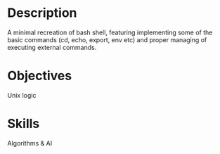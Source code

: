 # Description

A minimal recreation of bash shell, featuring implementing some of the basic commands (cd, echo, export, env etc) and proper managing of executing external commands.

# Objectives

Unix logic

# Skills

Algorithms & AI 

